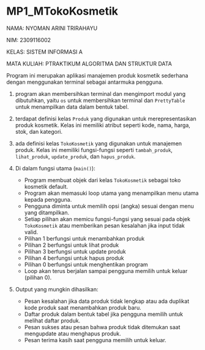 # MP1_MTokoKosmetik


NAMA: NYOMAN ARINI TRIRAHAYU

NIM: 2309116002

KELAS: SISTEM INFORMASI A

MATA KULIAH: PTRAKTIKUM ALGORITMA DAN STRUKTUR DATA

Program ini merupakan aplikasi manajemen produk kosmetik sederhana dengan menggunakan terminal sebagai antarmuka pengguna. 

1.  program akan membersihkan terminal dan mengimport modul yang dibutuhkan, yaitu `os` untuk membersihkan terminal dan `PrettyTable` untuk menampilkan data dalam bentuk tabel.

2. terdapat definisi kelas `Produk` yang digunakan untuk merepresentasikan produk kosmetik. Kelas ini memiliki atribut seperti kode, nama, harga, stok, dan kategori.

3. ada definisi kelas `TokoKosmetik` yang digunakan untuk manajemen produk. Kelas ini memiliki fungsi-fungsi seperti `tambah_produk`, `lihat_produk`, `update_produk`, dan `hapus_produk`.

4. Di dalam fungsi utama (`main()`):
   - Program membuat objek dari kelas `TokoKosmetik` sebagai toko kosmetik default.
   - Program akan memasuki loop utama yang menampilkan menu utama kepada pengguna.
   - Pengguna diminta untuk memilih opsi (angka) sesuai dengan menu yang ditampilkan.
   - Setiap pilihan akan memicu fungsi-fungsi yang sesuai pada objek `TokoKosmetik` atau memberikan pesan kesalahan jika input tidak valid.
   - Pilihan 1 berfungsi untuk menambahkan produk
   - Pilihan 2 berfungsi untuk lihat produk
   -  Pilihan 3 berfungsi untuk update produk
   -  Pilihan 4 berfungsi untuk hapus produk
   -  Pilihan 0 berfungsi untuk menghentikan program
   - Loop akan terus berjalan sampai pengguna memilih untuk keluar (pilihan 0).

5. Output yang mungkin dihasilkan:
   - Pesan kesalahan jika data produk tidak lengkap atau ada duplikat kode produk saat menambahkan produk baru.
   - Daftar produk dalam bentuk tabel jika pengguna memilih untuk melihat daftar produk.
   - Pesan sukses atau pesan bahwa produk tidak ditemukan saat mengupdate atau menghapus produk.
   - Pesan terima kasih saat pengguna memilih untuk keluar.
